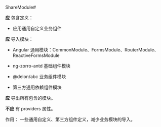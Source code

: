 ShareModule#

**应** 包含定义：

- 应用通用自定义业务组件

**应** 导入模块：

- Angular 通用模块：CommonModule、FormsModule、RouterModule、ReactiveFormsModule

- ng-zorro-antd 基础组件模块

- @delon/abc 业务组件模块

- 第三方通用依赖组件模块

**应** 导出所有包含的模块。

**不应** 有 providers 属性。

作用： 一些通用自定义、第三方组件定义，减少业务模块的导入。